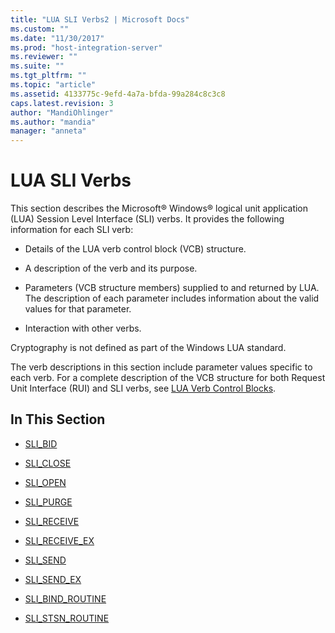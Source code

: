 ```yaml
---
title: "LUA SLI Verbs2 | Microsoft Docs"
ms.custom: ""
ms.date: "11/30/2017"
ms.prod: "host-integration-server"
ms.reviewer: ""
ms.suite: ""
ms.tgt_pltfrm: ""
ms.topic: "article"
ms.assetid: 4133775c-9efd-4a7a-bfda-99a284c8c3c8
caps.latest.revision: 3
author: "MandiOhlinger"
ms.author: "mandia"
manager: "anneta"
---
```

# LUA SLI Verbs
This section describes the Microsoft® Windows® logical unit application (LUA) Session Level Interface (SLI) verbs. It provides the following information for each SLI verb:  
  
-   Details of the LUA verb control block (VCB) structure.  
  
-   A description of the verb and its purpose.  
  
-   Parameters (VCB structure members) supplied to and returned by LUA. The description of each parameter includes information about the valid values for that parameter.  
  
-   Interaction with other verbs.  
  
 Cryptography is not defined as part of the Windows LUA standard.  
  
 The verb descriptions in this section include parameter values specific to each verb. For a complete description of the VCB structure for both Request Unit Interface (RUI) and SLI verbs, see [LUA Verb Control Blocks](../core/lua-verb-control-blocks2.md).  
  
## In This Section  
  
-   [SLI_BID](../core/sli-bid2.md)  
  
-   [SLI_CLOSE](../core/sli-close1.md)  
  
-   [SLI_OPEN](../core/sli-open2.md)  
  
-   [SLI_PURGE](../core/sli-purge1.md)  
  
-   [SLI_RECEIVE](../core/sli-receive2.md)  
  
-   [SLI_RECEIVE_EX](../core/sli-receive-ex2.md)  
  
-   [SLI_SEND](../core/sli-send2.md)  
  
-   [SLI_SEND_EX](../core/sli-send-ex2.md)  
  
-   [SLI_BIND_ROUTINE](../core/sli-bind-routine1.md)  
  
-   [SLI_STSN_ROUTINE](../core/sli-stsn-routine1.md)